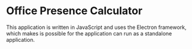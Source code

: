 # Office Presence Calculator

This application is written in JavaScript and uses the Electron framework, which makes is possible for the application can run as a standalone application.